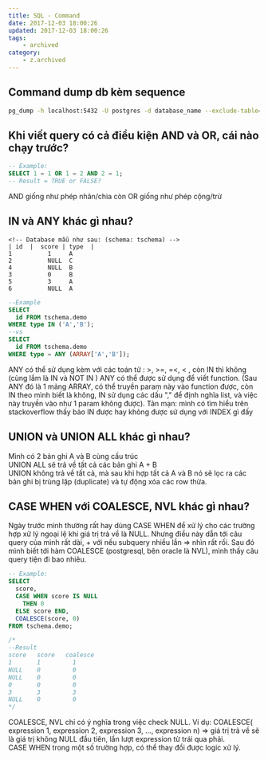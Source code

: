 ```yaml
---
title: SQL - Command
date: 2017-12-03 18:00:26
updated: 2017-12-03 18:00:26
tags:
    - archived
category: 
    - z.archived
---
```


## Command dump db kèm sequence

```bash
pg_dump -h localhost:5432 -U postgres -d database_name --exclude-table=exclude_id_seq > backup_`date +%Y_%m_%d`.sql
```

## Khi viết query có cả điều kiện AND và OR, cái nào chạy trước?

```sql
-- Example:
SELECT 1 = 1 OR 1 = 2 AND 2 = 1;
-- Result = TRUE or FALSE?
```

AND giống như phép nhân/chia còn OR giống như phép cộng/trừ

## IN và ANY khác gì nhau?

```
<!-- Database mẫu như sau: (schema: tschema) -->
| id  |  score | type  | 
1          1     A
2          NULL  C
4	       NULL  B
3	       0	 B
5	       3	 A
6	       NULL  A
```

```sql
--Example
SELECT
  id FROM tschema.demo
WHERE type IN ('A','B');
--vs
SELECT
  id FROM tschema.demo
WHERE type = ANY (ARRAY['A','B']);
```  

ANY có thể sử dụng kèm với các toán tử : >, >=, =<, < , còn IN thì không (cùng lắm là IN và NOT IN )
ANY có thể được sử dụng để viết function. (Sau ANY đó là 1 mảng ARRAY, có thể truyền param này vào function được, còn IN
theo mình biết là không, IN sử dụng các dấu "," để định nghĩa list, và việc này truyền vào như 1 param không được). Tản
mạn: mình có tìm hiểu trên stackoverflow thấy bảo IN được hay không được sử dụng với INDEX gì đấy

## UNION và UNION ALL khác gì nhau?

Mình có 2 bản ghi A và B cùng cấu trúc  
UNION ALL sẽ trả về tất cả các bản ghi A + B    
UNION không trả về tất cả, mà sau khi hợp tất cả A và B nó sẽ lọc ra các bản ghi bị trùng lặp (duplicate) và tự động xóa
các row thừa.

## CASE WHEN với COALESCE, NVL khác gì nhau?

Ngày trước mình thường rất hay dùng CASE WHEN để xử lý cho các trường hợp xử lý ngoại lệ khi giá trị trả về là NULL.
Nhưng điều này dẫn tới câu query của mình rất dài, + với nếu subquery nhiều lần => nhìn rất rối. Sau đó mình biết tới
hàm COALESCE (postgresql, bên oracle là NVL), mình thấy câu query tiện đi bao nhiêu.

```sql
-- Example:
SELECT
  score,
  CASE WHEN score IS NULL
    THEN 0
  ELSE score END,
  COALESCE(score, 0)
FROM tschema.demo;

/* 
--Result
score	score	coalesce
1    	1	      1
NULL	0	      0
NULL	0	      0
0	    0	      0
3	    3	      3
NULL	0	      0
*/
```

COALESCE, NVL chỉ có ý nghĩa trong việc check NULL. Ví dụ: COALESCE( expression 1, expression 2, expression 3, …,
expression n) => giá trị trả về sẽ là giá trị không NULL đầu tiên, lần lượt expression từ trái qua phải.      
CASE WHEN trong một số trường hợp, có thể thay đổi được logic xử lý.